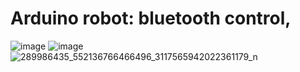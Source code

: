 # Arduino robot: bluetooth control,
 
![image](https://user-images.githubusercontent.com/44115492/176209604-2a823c73-48a0-4ea3-8f06-7634d216c0e5.png)
![image](https://user-images.githubusercontent.com/44115492/176211250-0c9d7458-15fd-4024-aa42-1b685dbab65c.png)
![289986435_552136766466496_3117565942022361179_n](https://user-images.githubusercontent.com/44115492/176211730-a29587e7-0a5d-4f74-9b30-f8cd613157f4.jpg)
